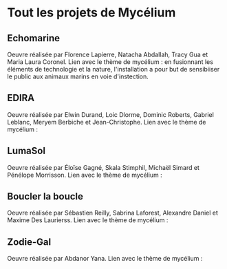 # Tout les projets de Mycélium

## Echomarine

Oeuvre réalisée par Florence Lapierre, Natacha Abdallah, Tracy Gua et Maria Laura Coronel.
Lien avec le thème de mycélium : en fusionnant les éléments de technologie et la nature, l'installation a pour but de sensibiiser le public aux animaux marins
en voie d'instection.

## EDIRA

Oeuvre réalisée par Elwin Durand, Loic Dlorme, Dominic Roberts, Gabriel Leblanc, Meryem Berbiche et Jean-Christophe.
Lien avec le thème de mycélium : 

## LumaSol

Oeuvre réalisée par Éloïse Gagné, Skala Stimphil, Michaël Simard et Pénélope Morrisson.
Lien avec le thème de mycélium : 

## Boucler la boucle

Oeuvre réalisée par Sébastien Reilly, Sabrina Laforest, Alexandre Daniel et Maxime Des Laurierss.
Lien avec le thème de mycélium : 

## Zodie-Gal

Oeuvre réalisée par Abdanor Yana.
Lien avec le thème de mycélium : 
